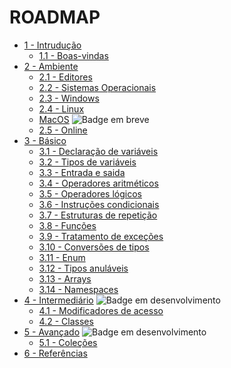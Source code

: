 # ROADMAP

- [1 - Intrudução](/docs/1-Introdução)
  - [1.1 - Boas-vindas](/docs/1-Introdução/1-Boas-vindas.md)
- [2 - Ambiente](/docs/2-Ambiente)
  - [2.1 - Editores](/docs/2-Ambiente/1-Editores.md)
  - [2.2 - Sistemas Operacionais](/docs/2-Ambiente/2-Sistemas-Operacionais.md)
  - [2.3 - Windows](/docs/2-Ambiente/3-Windows.md)
  - [2.4 - Linux](/docs/2-Ambiente/4-Linux.md)
  - [MacOS](#) <img alt="Badge em breve" src="https://img.shields.io/badge/-EM%20BREVE-purple">
  - [2.5 - Online](/docs/2-Ambiente/5-Online.md)
- [3 - Básico](/docs/3-Básico)
  - [3.1 - Declaração de variáveis](/docs/3-Básico/01-Declaração-de-variáveis.md)
  - [3.2 - Tipos de variáveis](/docs/3-Básico/02-Tipos-de-variáveis.md)
  - [3.3 - Entrada e saida](/docs/3-Básico/03-Entrada-e-saida.md)
  - [3.4 - Operadores aritméticos](/docs/3-Básico/04-Operadores-aritméticos.md) 
  - [3.5 - Operadores lógicos](/docs/3-Básico/05-Operadores-lógicos.md) 
  - [3.6 - Instruções condicionais](/docs/3-Básico/06-Instruções-condicionais.md) 
  - [3.7 - Estruturas de repetição](/docs/3-Básico/07-Estruturas-de-repetição.md) 
  - [3.8 - Funções](/docs/3-Básico/08-Funções.md) 
  - [3.9 - Tratamento de exceções](/docs/3-Básico/09-Try-catch.md) 
  - [3.10 - Conversões de tipos](/docs/3-Básico/10-Conversão-de-tipo.md) 
  - [3.11 - Enum](/docs/3-Básico/11-Enum.md) 
  - [3.12 - Tipos anuláveis](/docs/3-Básico/12-Nullable.md) 
  - [3.13 - Arrays](/docs/3-Básico/13-Arrays.md) 
  - [3.14 - Namespaces](/docs/3-Básico/14-Namespace.md) 
- [4 - Intermediário](/docs/4-Intermediario) <img alt="Badge em desenvolvimento" src="https://img.shields.io/badge/-EM%20DESENVOLVIMENTO-purple">
  - [4.1 - Modificadores de acesso](/docs/4-Intermediario/01-Modificadores-de-acesso.md)
  - [4.2 - Classes](/docs/4-Intermediario/02-Classes.md)
- [5 - Avançado](/docs/5-Avancado) <img alt="Badge em desenvolvimento" src="https://img.shields.io/badge/-EM%20DESENVOLVIMENTO-purple">
  - [5.1 - Coleções](/docs/5-Avancado/01-Colecoes.md)
- [6 - Referências](/docs/6-Referências)
